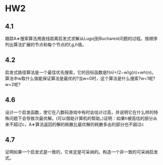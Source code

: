 # HW2

## 4.1

跟踪A∗搜索算法用直线距离启发式求解从Lugoj到Bucharest问题的过程。按顺序列出算法扩展的节点和每个节点的f,g,ℎ值。





## 4.2

启发式路径算法是一个最佳优先搜索，它的目标函数是f(n)=(2−w)g(n)+wℎ(n)。算法中w取什么值能保证算法是最优的?当w=0时，这个算法是什么搜索?w=1呢?w=2呢?





## 4.6

 设计一个启发函数，使它在八数码游戏中有时会估计过高，并说明它在什么样的特殊问题下会导致次最优解。(可以借助计算机的帮助。)证明：如果ℎ被高估的部分从来不超过c，A∗算法返回的解的耗散比最优解的耗散多出的部分也不超过c



## 4.7

证明如果一个启发式是一致的，它肯定是可采纳的。构造一个非一致的可采纳启发式。